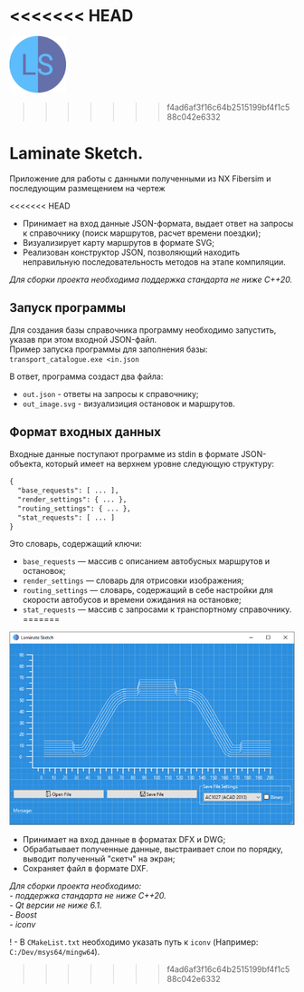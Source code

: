 <<<<<<< HEAD
=======
<div id="logo">
  <img src="https://github.com/pochishchalov/LaminateSketch/blob/main/icons/app_icon.png?raw=true" width="100"/>
</div>

>>>>>>> f4ad6af3f16c64b2515199bf4f1c588c042e6332
# Laminate Sketch.

Приложение для работы с данными полученными из NX Fibersim и последующим размещением на чертеж

<<<<<<< HEAD
- Принимает на вход данные JSON-формата, выдает ответ на запросы к справочнику (поиск маршрутов, расчет времени поездки);
- Визуализирует карту маршрутов в формате SVG;
- Реализован конструктор JSON, позволяющий находить неправильную последовательность методов на этапе компиляции.
   
*Для сборки проекта необходима поддержка стандарта не ниже С++20.*

## Запуск программы
Для создания базы справочника программу необходимо запустить, указав при этом входной JSON-файл.  
Пример запуска программы для заполнения базы:  
`transport_catalogue.exe <in.json`

В ответ, программа создаст два файла:
- `out.json` - ответы на запросы к справочнику;
- `out_image.svg` - визуализиция остановок и маршрутов.

## Формат входных данных
Входные данные поступают программе из stdin в формате JSON-объекта, который имеет на верхнем уровне следующую структуру:
```
{
  "base_requests": [ ... ],
  "render_settings": { ... },
  "routing_settings": { ... },
  "stat_requests": [ ... ]
}
```
Это словарь, содержащий ключи:
- `base_requests` — массив с описанием автобусных маршрутов и остановок;
- `render_settings` — словарь для отрисовки изображения;
- `routing_settings` — словарь, содержащий в себе настройки для скорости автобусов и времени ожидания на остановке;
- `stat_requests` — массив с запросами к транспортному справочнику.
=======
<div id="mainwindow">
  <img src="https://github.com/pochishchalov/LaminateSketch/blob/main/pictures/main_window.png?raw=true" width="800"/>
</div>

- Принимает на вход данные в форматах DFX и DWG;
- Обрабатывает полученные данные, выстраивает слои по порядку, выводит полученный "скетч" на экран;
- Сохраняет файл в формате DXF.

*Для сборки проекта необходимо:*    
*- поддержка стандарта не ниже С++20.*    
*- Qt версии не ниже 6.1.*    
*- Boost*    
*- iconv*    

! - В `CMakeList.txt` необходимо указать путь к `iconv` (Например: `C:/Dev/msys64/mingw64`).
>>>>>>> f4ad6af3f16c64b2515199bf4f1c588c042e6332
